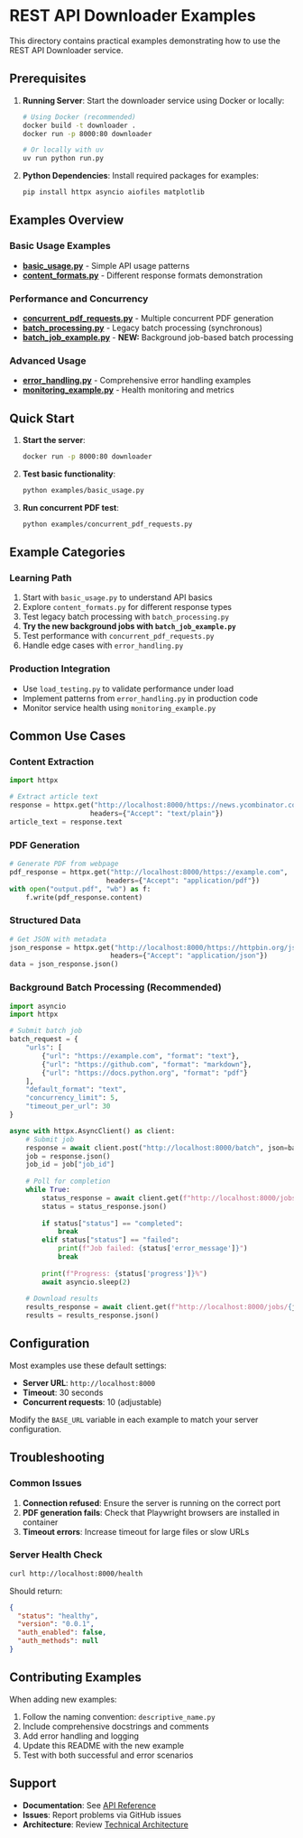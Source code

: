 # REST API Downloader Examples

This directory contains practical examples demonstrating how to use the REST API Downloader service.

## Prerequisites

1. **Running Server**: Start the downloader service using Docker or locally:

   ```bash
   # Using Docker (recommended)
   docker build -t downloader .
   docker run -p 8000:80 downloader
   
   # Or locally with uv
   uv run python run.py
   ```

2. **Python Dependencies**: Install required packages for examples:

   ```bash
   pip install httpx asyncio aiofiles matplotlib
   ```

## Examples Overview

### Basic Usage Examples

- **[basic_usage.py](basic_usage.py)** - Simple API usage patterns
- **[content_formats.py](content_formats.py)** - Different response formats demonstration

### Performance and Concurrency

- **[concurrent_pdf_requests.py](concurrent_pdf_requests.py)** - Multiple concurrent PDF generation
- **[batch_processing.py](batch_processing.py)** - Legacy batch processing (synchronous)
- **[batch_job_example.py](batch_job_example.py)** - **NEW:** Background job-based batch processing

### Advanced Usage

- **[error_handling.py](error_handling.py)** - Comprehensive error handling examples
- **[monitoring_example.py](monitoring_example.py)** - Health monitoring and metrics

## Quick Start

1. **Start the server**:
   ```bash
   docker run -p 8000:80 downloader
   ```

2. **Test basic functionality**:
   ```bash
   python examples/basic_usage.py
   ```

3. **Run concurrent PDF test**:
   ```bash
   python examples/concurrent_pdf_requests.py
   ```

## Example Categories

### Learning Path
1. Start with `basic_usage.py` to understand API basics
2. Explore `content_formats.py` for different response types
3. Test legacy batch processing with `batch_processing.py`
4. **Try the new background jobs with `batch_job_example.py`**
5. Test performance with `concurrent_pdf_requests.py`
6. Handle edge cases with `error_handling.py`

### Production Integration
- Use `load_testing.py` to validate performance under load
- Implement patterns from `error_handling.py` in production code
- Monitor service health using `monitoring_example.py`

## Common Use Cases

### Content Extraction
```python
import httpx

# Extract article text
response = httpx.get("http://localhost:8000/https://news.ycombinator.com", 
                    headers={"Accept": "text/plain"})
article_text = response.text
```

### PDF Generation
```python
# Generate PDF from webpage
pdf_response = httpx.get("http://localhost:8000/https://example.com",
                        headers={"Accept": "application/pdf"})
with open("output.pdf", "wb") as f:
    f.write(pdf_response.content)
```

### Structured Data
```python
# Get JSON with metadata
json_response = httpx.get("http://localhost:8000/https://httpbin.org/json",
                         headers={"Accept": "application/json"})
data = json_response.json()
```

### Background Batch Processing (Recommended)
```python
import asyncio
import httpx

# Submit batch job
batch_request = {
    "urls": [
        {"url": "https://example.com", "format": "text"},
        {"url": "https://github.com", "format": "markdown"},
        {"url": "https://docs.python.org", "format": "pdf"}
    ],
    "default_format": "text",
    "concurrency_limit": 5,
    "timeout_per_url": 30
}

async with httpx.AsyncClient() as client:
    # Submit job
    response = await client.post("http://localhost:8000/batch", json=batch_request)
    job = response.json()
    job_id = job["job_id"]
    
    # Poll for completion
    while True:
        status_response = await client.get(f"http://localhost:8000/jobs/{job_id}/status")
        status = status_response.json()
        
        if status["status"] == "completed":
            break
        elif status["status"] == "failed":
            print(f"Job failed: {status['error_message']}")
            break
            
        print(f"Progress: {status['progress']}%")
        await asyncio.sleep(2)
    
    # Download results
    results_response = await client.get(f"http://localhost:8000/jobs/{job_id}/results")
    results = results_response.json()
```

## Configuration

Most examples use these default settings:
- **Server URL**: `http://localhost:8000`
- **Timeout**: 30 seconds
- **Concurrent requests**: 10 (adjustable)

Modify the `BASE_URL` variable in each example to match your server configuration.

## Troubleshooting

### Common Issues

1. **Connection refused**: Ensure the server is running on the correct port
2. **PDF generation fails**: Check that Playwright browsers are installed in container
3. **Timeout errors**: Increase timeout for large files or slow URLs

### Server Health Check
```bash
curl http://localhost:8000/health
```

Should return:
```json
{
  "status": "healthy",
  "version": "0.0.1",
  "auth_enabled": false,
  "auth_methods": null
}
```

## Contributing Examples

When adding new examples:

1. Follow the naming convention: `descriptive_name.py`
2. Include comprehensive docstrings and comments
3. Add error handling and logging
4. Update this README with the new example
5. Test with both successful and error scenarios

## Support

- **Documentation**: See [API Reference](../doc/api-reference.md)
- **Issues**: Report problems via GitHub issues
- **Architecture**: Review [Technical Architecture](../product/architecture.md)